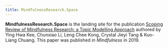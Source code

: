 ```yaml
---
title: MindfulnessResearch.Space
---
```


**MindfulnessResearch.Space** is the landing site for the publication [Scoping Review of Mindfulness Research: a Topic Modelling Approach](https://link.springer.com/article/10.1007/s12671-019-01136-4) authored by Ying Hwa Kee, Chunxiao Li, Leng Chee Kong, Crystal Jieyi Tang & Kuo-Liang Chuang. This paper was published in *Mindfulness* in 2019.